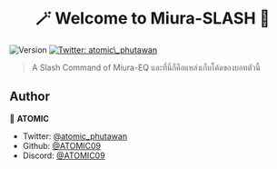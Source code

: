 <h1 align="center">🪄 Welcome to Miura-SLASH 🤖</h1>
<p>
  <img alt="Version" src="https://img.shields.io/badge/version-3.0-blue.svg?cacheSeconds=2592000" />
  <a href="https://twitter.com/atomic_phutawan" target="_blank">
    <img alt="Twitter: atomic\_phutawan" src="https://img.shields.io/twitter/follow/atomic\_phutawan.svg?style=social" />
  </a>
</p>

> A Slash Command of Miura-EQ และที่นี่ก็คือแหล่งเก็บโค้ดของบอทตัวนี้

## Author

👤 **ATOMIC**

* Twitter: [@atomic\_phutawan](https://twitter.com/atomic_phutawan)
* Github: [@ATOMIC09](https://github.com/ATOMIC09)
* Discord: [@ATOMIC09](https://discords.com/bio/p/atomic09)
